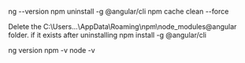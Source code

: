 ng --version
npm uninstall -g @angular/cli
npm cache clean --force

Delete the C:\Users\...\AppData\Roaming\npm\node_modules\@angular folder. if it exists after uninstalling 
npm install -g @angular/cli

ng version
npm -v
node -v
